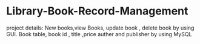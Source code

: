 # Library-Book-Record-Management
project details: New books,view Books, update book , delete book by using GUI. Book table, book id , title ,price auther and publisher by using MySQL 
